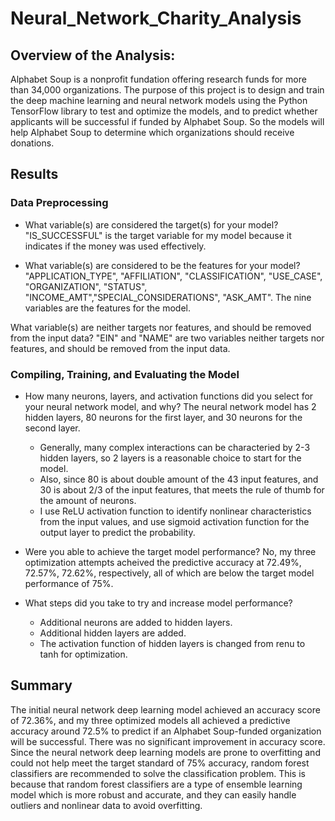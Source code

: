 # Neural_Network_Charity_Analysis
## Overview of the Analysis:
  Alphabet Soup is a nonprofit fundation offering research funds for more than 34,000 organizations. The purpose of this project is to design and train the deep machine learning and neural network models using the Python TensorFlow library to test and optimize the models, and to predict whether applicants will be successful if funded by Alphabet Soup. So the models will help Alphabet Soup to determine which organizations should receive donations.

## Results
### Data Preprocessing
* What variable(s) are considered the target(s) for your model?
"IS_SUCCESSFUL" is the target variable for my model because it indicates if the money was used effectively. 

* What variable(s) are considered to be the features for your model?
"APPLICATION_TYPE", "AFFILIATION", "CLASSIFICATION", "USE_CASE", "ORGANIZATION", "STATUS", "INCOME_AMT","SPECIAL_CONSIDERATIONS", "ASK_AMT". The nine variables are the features for the model.

What variable(s) are neither targets nor features, and should be removed from the input data?
"EIN" and "NAME" are two variables neither targets nor features, and should be removed from the input data. 

### Compiling, Training, and Evaluating the Model
* How many neurons, layers, and activation functions did you select for your neural network model, and why?
The neural network model has 2 hidden layers, 80 neurons for the first layer, and 30 neurons for the second layer. 
    * Generally, many complex interactions can be characteried by 2-3 hidden layers, so 2 layers is a reasonable choice to start for the model. 
    * Also, since 80 is about double amount of the 43 input features, and 30 is about 2/3 of the input features, that meets the rule of thumb for the amount of neurons. 
    * I use ReLU activation function to identify nonlinear characteristics from the input values, and use sigmoid activation function for the output layer to predict the probability.

* Were you able to achieve the target model performance?
No, my three optimization attempts acheived the predictive accuracy at 72.49%, 72.57%, 72.62%, respectively, all of which are below the target model performance of 75%.

* What steps did you take to try and increase model performance? 
    * Additional neurons are added to hidden layers.
    * Additional hidden layers are added.
    * The activation function of hidden layers is changed from renu to tanh for optimization.

## Summary
The initial neural network deep learning model achieved an accuracy score of 72.36%, and my three optimized models all achieved a predictive accuracy around 72.5% to predict if an Alphabet Soup-funded organization will be successful. There was no significant improvement in accuracy score. Since the neural network deep learning models are prone to overfitting and could not help meet the target standard of 75% accuracy, random forest classifiers are recommended to solve the classification problem. This is because that random forest classifiers are a type of ensemble learning model which is more robust and accurate, and they can easily handle outliers and nonlinear data to avoid overfitting. 